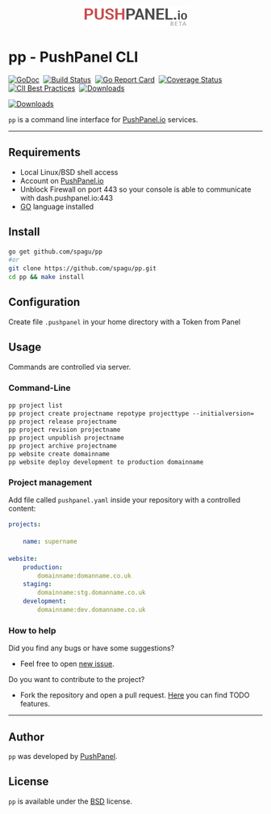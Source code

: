 <p align="center"><img src="images/pushpanel-logo.png" alt="pushpanel"></p>

# pp - PushPanel CLI

[![GoDoc](https://godoc.org/github.com/spagu/pp?status.svg)](https://godoc.org/github.com/spagu/pp)&nbsp; 
[![Build Status](https://travis-ci.org/spagu/pp.svg?branch=master)](https://travis-ci.org/spagu/pp)&nbsp;
[![Go Report Card](https://goreportcard.com/badge/github.com/spagu/pp)](https://goreportcard.com/report/github.com/spagu/pp)&nbsp;
[![Coverage Status](https://coveralls.io/repos/github/spagu/pp/badge.svg?branch=master)](https://coveralls.io/github/spagu/pp?branch=master)
[![CII Best Practices](https://bestpractices.coreinfrastructure.org/projects/3267/badge)](https://bestpractices.coreinfrastructure.org/projects/3267)&nbsp;
[![Downloads](https://img.shields.io/github/downloads/spagu/pp/total.svg)](https://github.com/spagu/pp/releases) 

[![Downloads](https://img.shields.io/github/release/spagu/pp.svg?label=Release)](https://github.com/spagu/pp/releases) 


`pp` is a command line interface for [PushPanel.io](https://pushpanel.io) services. 

---

## Requirements
- Local Linux/BSD shell access
- Account on [PushPanel.io](https://pushpanel.io)
- Unblock Firewall on port 443 so your console is able to communicate with dash.pushpanel.io:443
- [GO](https://golang.org/) language installed 

## Install
```sh
go get github.com/spagu/pp
#or
git clone https://github.com/spagu/pp.git
cd pp && make install
```

## Configuration
Create file `.pushpanel` in your home directory with a Token from Panel

## Usage
Commands are controlled via server.

### Command-Line 

```
pp project list
pp project create projectname repotype projecttype --initialversion=
pp project release projectname
pp project revision projectname
pp project unpublish projectname
pp project archive projectname
pp website create domainname
pp website deploy development to production domainname
```

### Project management
Add file called `pushpanel.yaml` inside your repository with a controlled content:

```yaml
projects:

    name: supername

website:
    production:
        domainname:domanname.co.uk
    staging:
        domainname:stg.domanname.co.uk
    development:
        domainname:dev.domanname.co.uk
```
### How to help

Did you find any bugs or have some suggestions?
- Feel free to open [new issue](https://github.com/spagu/pp/issues/new).

Do you want to contribute to the project?
- Fork the repository and open a pull request. [Here](https://github.com/spagu/pp/projects/1) you can find TODO features.

---
## Author
`pp` was developed by [PushPanel](https://pushpanel.io).

## License
`pp` is available under the [BSD](./LICENSE) license.


